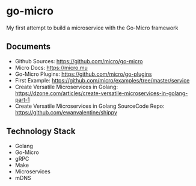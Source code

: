 # go-micro

My first attempt to build a microservice with the Go-Micro framework

## Documents

- Github Sources: <https://github.com/micro/go-micro>
- Micro Docs: <https://micro.mu>
- Go-Micro Plugins: <https://github.com/micro/go-plugins>
- First Example: <https://github.com/micro/examples/tree/master/service>
- Create Versatile Microservices in Golang: <https://dzone.com/articles/create-versatile-microservices-in-golang-part-1>
- Create Versatile Microservices in Golang SourceCode Repo: <https://github.com/ewanvalentine/shippy>

## Technology Stack

- Golang
- Go-Micro
- gRPC
- Make
- Microservices
- mDNS